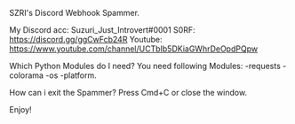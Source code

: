 SZRI's Discord Webhook Spammer.

 
My Discord acc: Suzuri_Just_Introvert#0001
S0RF: https://discord.gg/ggCwFcb24R
Youtube: https://www.youtube.com/channel/UCTbIb5DKiaGWhrDeOpdPQpw


Which Python Modules do I need?
You need following Modules: -requests -colorama -os -platform.

How can i exit the Spammer?
Press Cmd+C or close the window. 

Enjoy!